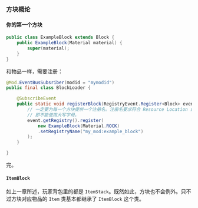 ### 方块概论

#### 你的第一个方块

````java
public class ExampleBlock extends Block {
    public ExampleBlock(Material material) {
        super(material);
    }
}
````

和物品一样，需要注册：

````java
@Mod.EventBusSubsriber(modid = "mymodid")
public final class BlockLoader {

    @SubscribeEvent
    public static void registerBlock(RegistryEvent.Register<Block> event) {
        // 一定要为每一个方块提供一个注册名。注册名要求符合 Resource Location 的一般约定，
        // 即不能使用大写字母。
        event.getRegistry().register(
            new ExampleBlock(Material.ROCK)
            .setRegistryName("my_mod:example_block")
        );
    }

}
````

完。

#### `ItemBlock`

如上一章所述，玩家背包里的都是 `ItemStack`。既然如此，方块也不会例外。只不过方块对应物品的 `Item` 类基本都继承了 `ItemBlock` 这个类。
